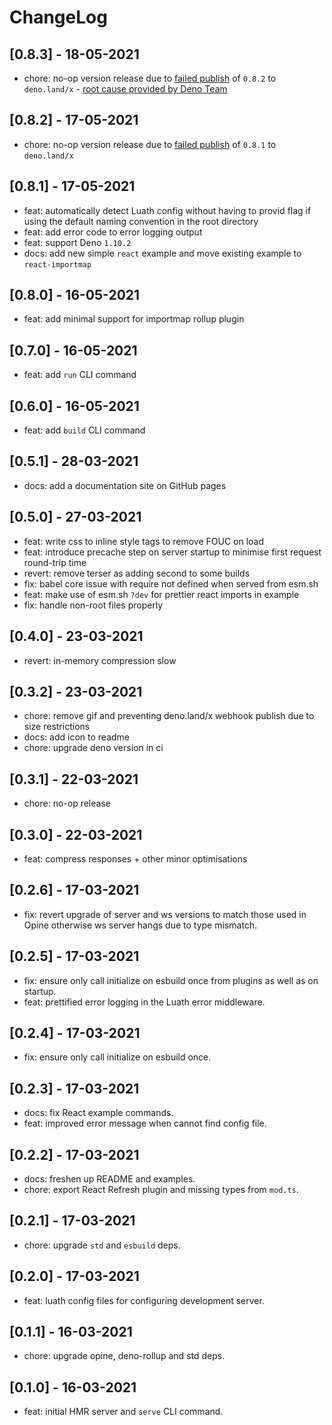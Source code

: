 # ChangeLog

## [0.8.3] - 18-05-2021

- chore: no-op version release due to [failed publish](https://deno.land/status/60a2e23500009d3a007bebb9) of `0.8.2` to `deno.land/x` - [root cause provided by Deno Team](https://discord.com/channels/684898665143206084/689420767620104201/843974771150422026)

## [0.8.2] - 17-05-2021

- chore: no-op version release due to [failed publish](https://deno.land/status/60a2e10f00627501007bebb8) of `0.8.1` to `deno.land/x`

## [0.8.1] - 17-05-2021

- feat: automatically detect Luath config without having to provid flag if using the default naming convention in the root directory
- feat: add error code to error logging output
- feat: support Deno `1.10.2`
- docs: add new simple `react` example and move existing example to `react-importmap`

## [0.8.0] - 16-05-2021

- feat: add minimal support for importmap rollup plugin

## [0.7.0] - 16-05-2021

- feat: add `run` CLI command

## [0.6.0] - 16-05-2021

- feat: add `build` CLI command

## [0.5.1] - 28-03-2021

- docs: add a documentation site on GitHub pages

## [0.5.0] - 27-03-2021

- feat: write css to inline style tags to remove FOUC on load
- feat: introduce precache step on server startup to minimise first request round-trip time
- revert: remove terser as adding second to some builds
- fix: babel core issue with require not defined when served from esm.sh
- feat: make use of esm.sh `?dev` for prettier react imports in example
- fix: handle non-root files properly

## [0.4.0] - 23-03-2021

- revert: in-memory compression slow

## [0.3.2] - 23-03-2021

- chore: remove gif and preventing deno.land/x webhook publish due to size restrictions
- docs: add icon to readme
- chore: upgrade deno version in ci

## [0.3.1] - 22-03-2021

- chore: no-op release

## [0.3.0] - 22-03-2021

- feat: compress responses + other minor optimisations

## [0.2.6] - 17-03-2021

- fix: revert upgrade of server and ws versions to match those used in Opine otherwise ws server hangs due to type mismatch.

## [0.2.5] - 17-03-2021

- fix: ensure only call initialize on esbuild once from plugins as well as on startup.
- feat: prettified error logging in the Luath error middleware.

## [0.2.4] - 17-03-2021

- fix: ensure only call initialize on esbuild once.

## [0.2.3] - 17-03-2021

- docs: fix React example commands.
- feat: improved error message when cannot find config file.

## [0.2.2] - 17-03-2021

- docs: freshen up README and examples.
- chore: export React Refresh plugin and missing types from `mod.ts`.

## [0.2.1] - 17-03-2021

- chore: upgrade `std` and `esbuild` deps.

## [0.2.0] - 17-03-2021

- feat: luath config files for configuring development server.

## [0.1.1] - 16-03-2021

- chore: upgrade opine, deno-rollup and std deps.

## [0.1.0] - 16-03-2021

- feat: initial HMR server and `serve` CLI command.
